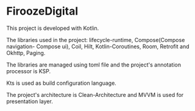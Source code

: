 # FiroozeDigital

This project is developed with Kotlin.

The libraries used in the project: lifecycle-runtime, Compose(Compose navigation- Compose ui), Coil, Hilt, Kotlin-Coroutines, Room, Retrofit and Okhttp, Paging.

The libraries are managed using toml file and the project's annotation processor is KSP.

Kts is used as build configuration language.

The project's architecture is Clean-Architecture and MVVM is used for presentation layer.

